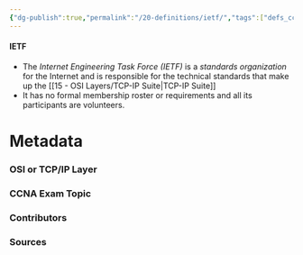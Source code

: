 ```yaml
---
{"dg-publish":true,"permalink":"/20-definitions/ietf/","tags":["defs_ccna"]}
---
```


#### IETF
- The *Internet Engineering Task Force (IETF)* is a *standards organization* for the Internet and is responsible for the technical standards that make up the [[15 - OSI Layers/TCP-IP Suite\|TCP-IP Suite]]
- It has no formal membership roster or requirements and all its participants are volunteers.

# Metadata
### OSI or TCP/IP Layer

### CCNA Exam Topic

### Contributors

### Sources

